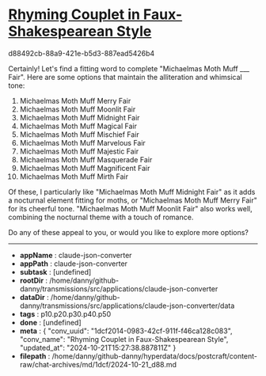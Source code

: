 # [Rhyming Couplet in Faux-Shakespearean Style](https://claude.ai/chat/1dcf2014-0983-42cf-911f-f46ca128c083)

d88492cb-88a9-421e-b5d3-887ead5426b4

 Certainly! Let's find a fitting word to complete "Michaelmas Moth Muff ___ Fair". Here are some options that maintain the alliteration and whimsical tone:

1. Michaelmas Moth Muff Merry Fair
2. Michaelmas Moth Muff Moonlit Fair
3. Michaelmas Moth Muff Midnight Fair
4. Michaelmas Moth Muff Magical Fair
5. Michaelmas Moth Muff Mischief Fair
6. Michaelmas Moth Muff Marvelous Fair
7. Michaelmas Moth Muff Majestic Fair
8. Michaelmas Moth Muff Masquerade Fair
9. Michaelmas Moth Muff Magnificent Fair
10. Michaelmas Moth Muff Mirth Fair

Of these, I particularly like "Michaelmas Moth Muff Midnight Fair" as it adds a nocturnal element fitting for moths, or "Michaelmas Moth Muff Merry Fair" for its cheerful tone. "Michaelmas Moth Muff Moonlit Fair" also works well, combining the nocturnal theme with a touch of romance.

Do any of these appeal to you, or would you like to explore more options?

---

* **appName** : claude-json-converter
* **appPath** : claude-json-converter
* **subtask** : [undefined]
* **rootDir** : /home/danny/github-danny/transmissions/src/applications/claude-json-converter
* **dataDir** : /home/danny/github-danny/transmissions/src/applications/claude-json-converter/data
* **tags** : p10.p20.p30.p40.p50
* **done** : [undefined]
* **meta** : {
  "conv_uuid": "1dcf2014-0983-42cf-911f-f46ca128c083",
  "conv_name": "Rhyming Couplet in Faux-Shakespearean Style",
  "updated_at": "2024-10-21T15:27:38.887811Z"
}
* **filepath** : /home/danny/github-danny/hyperdata/docs/postcraft/content-raw/chat-archives/md/1dcf/2024-10-21_d88.md